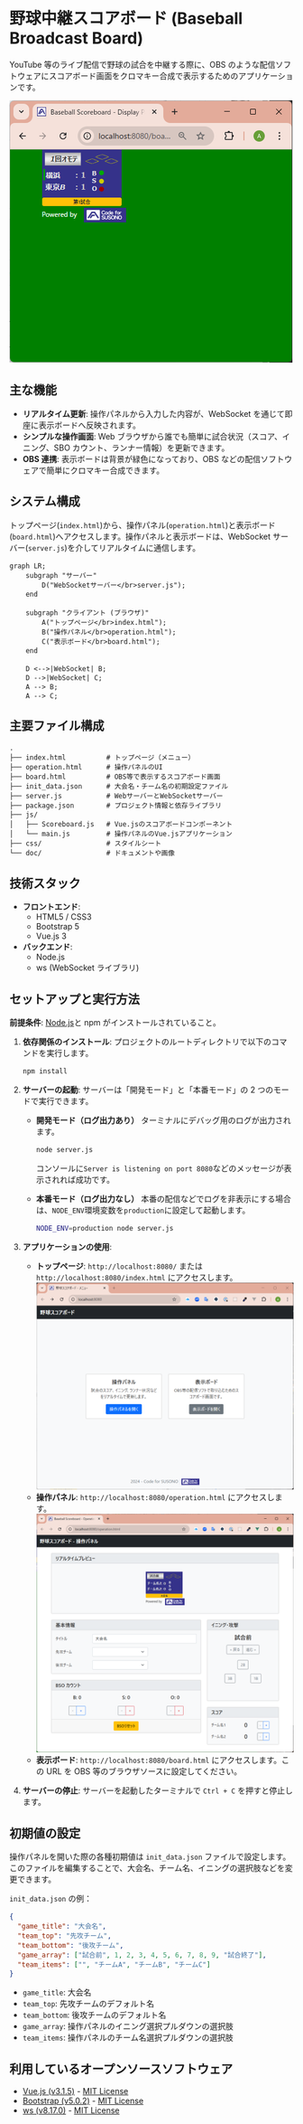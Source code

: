 # 野球中継スコアボード (Baseball Broadcast Board)

YouTube 等のライブ配信で野球の試合を中継する際に、OBS のような配信ソフトウェアにスコアボード画面をクロマキー合成で表示するためのアプリケーションです。

![表示ボード](doc/board.png)

## 主な機能

- **リアルタイム更新**: 操作パネルから入力した内容が、WebSocket を通じて即座に表示ボードへ反映されます。
- **シンプルな操作画面**: Web ブラウザから誰でも簡単に試合状況（スコア、イニング、SBO カウント、ランナー情報）を更新できます。
- **OBS 連携**: 表示ボードは背景が緑色になっており、OBS などの配信ソフトウェアで簡単にクロマキー合成できます。

## システム構成

トップページ(`index.html`)から、操作パネル(`operation.html`)と表示ボード(`board.html`)へアクセスします。操作パネルと表示ボードは、WebSocket サーバー(`server.js`)を介してリアルタイムに通信します。

```mermaid
graph LR;
    subgraph "サーバー"
        D("WebSocketサーバー</br>server.js");
    end

    subgraph "クライアント (ブラウザ)"
        A("トップページ</br>index.html");
        B("操作パネル</br>operation.html");
        C("表示ボード</br>board.html");
    end

    D <-->|WebSocket| B;
    D -->|WebSocket| C;
    A --> B;
    A --> C;
```

## 主要ファイル構成

```
.
├── index.html          # トップページ（メニュー）
├── operation.html      # 操作パネルのUI
├── board.html          # OBS等で表示するスコアボード画面
├── init_data.json      # 大会名・チーム名の初期設定ファイル
├── server.js           # WebサーバーとWebSocketサーバー
├── package.json        # プロジェクト情報と依存ライブラリ
├── js/
│   ├── Scoreboard.js   # Vue.jsのスコアボードコンポーネント
│   └── main.js         # 操作パネルのVue.jsアプリケーション
├── css/                # スタイルシート
└── doc/                # ドキュメントや画像
```

## 技術スタック

- **フロントエンド**:
  - HTML5 / CSS3
  - Bootstrap 5
  - Vue.js 3
- **バックエンド**:
  - Node.js
  - ws (WebSocket ライブラリ)

## セットアップと実行方法

**前提条件**: [Node.js](https://nodejs.org/)と npm がインストールされていること。

1.  **依存関係のインストール**:
    プロジェクトのルートディレクトリで以下のコマンドを実行します。

    ```bash
    npm install
    ```

2.  **サーバーの起動**:
    サーバーは「開発モード」と「本番モード」の 2 つのモードで実行できます。

    - **開発モード（ログ出力あり）**
      ターミナルにデバッグ用のログが出力されます。

      ```bash
      node server.js
      ```

      コンソールに`Server is listening on port 8080`などのメッセージが表示されれば成功です。

    - **本番モード（ログ出力なし）**
      本番の配信などでログを非表示にする場合は、`NODE_ENV`環境変数を`production`に設定して起動します。
      ```bash
      NODE_ENV=production node server.js
      ```

3.  **アプリケーションの使用**:

    - **トップページ**: `http://localhost:8080/` または `http://localhost:8080/index.html` にアクセスします。
      ![トップページ](doc/index.png)
    - **操作パネル**: `http://localhost:8080/operation.html` にアクセスします。
      ![操作パネル](doc/operation.png)
    - **表示ボード**: `http://localhost:8080/board.html` にアクセスします。この URL を OBS 等のブラウザソースに設定してください。

4.  **サーバーの停止**:
    サーバーを起動したターミナルで `Ctrl + C` を押すと停止します。

## 初期値の設定

操作パネルを開いた際の各種初期値は `init_data.json` ファイルで設定します。このファイルを編集することで、大会名、チーム名、イニングの選択肢などを変更できます。

`init_data.json` の例：

```json
{
  "game_title": "大会名",
  "team_top": "先攻チーム",
  "team_bottom": "後攻チーム",
  "game_array": ["試合前", 1, 2, 3, 4, 5, 6, 7, 8, 9, "試合終了"],
  "team_items": ["", "チームA", "チームB", "チームC"]
}
```

- `game_title`: 大会名
- `team_top`: 先攻チームのデフォルト名
- `team_bottom`: 後攻チームのデフォルト名
- `game_array`: 操作パネルのイニング選択プルダウンの選択肢
- `team_items`: 操作パネルのチーム名選択プルダウンの選択肢

## 利用しているオープンソースソフトウェア

- [Vue.js (v3.1.5)](https://github.com/vuejs/core/releases/tag/v3.1.5) - [MIT License](https://github.com/vuejs/core/blob/v3.1.5/LICENSE)
- [Bootstrap (v5.0.2)](https://github.com/twbs/bootstrap/releases/tag/v5.0.2) - [MIT License](https://github.com/twbs/bootstrap/blob/v5.0.2/LICENSE)
- [ws (v8.17.0)](https://github.com/websockets/ws) - [MIT License](https://github.com/websockets/ws/blob/master/LICENSE)
